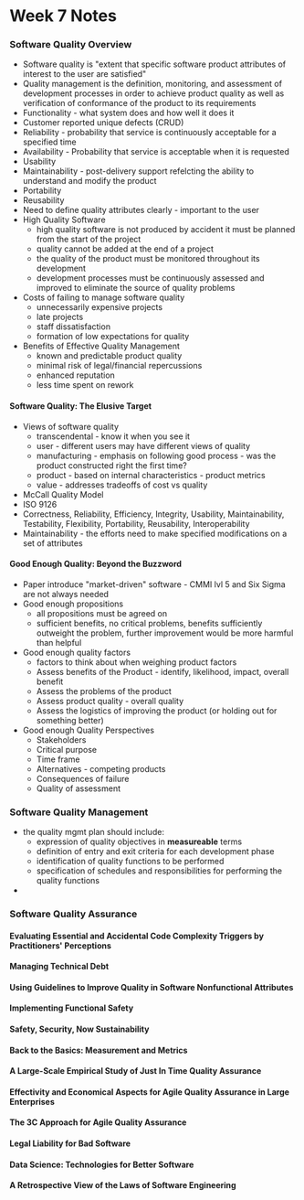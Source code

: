 # Week 7 Notes

### Software Quality Overview
* Software quality is "extent that specific software product attributes of interest to the user are satisfied"
* Quality management is the definition, monitoring, and assessment of development processes in order to achieve product quality as well as verification of conformance of the product to its requirements
* Functionality - what system does and how well it does it
* Customer reported unique defects (CRUD)
* Reliability - probability that service is continuously acceptable for a specified time
* Availability - Probability that service is acceptable when it is requested
* Usability
* Maintainability - post-delivery support refelcting the ability to understand and modify the product
* Portability
* Reusability
* Need to define quality attributes clearly - important to the user
* High Quality Software
  * high quality software is not produced by accident it must be planned from the start of the project
  * quality cannot be added at the end of a project
  * the quality of the product must be monitored throughout its development
  * development processes must be continuously assessed and improved to eliminate the source of quality problems
* Costs of failing to manage software quality
  * unnecessarily expensive projects
  * late projects
  * staff dissatisfaction
  * formation of low expectations for quality
* Benefits of Effective Quality Management
  * known and predictable product quality
  * minimal risk of legal/financial repercussions
  * enhanced reputation
  * less time spent on rework

#### Software Quality: The Elusive Target
* Views of software quality
  * transcendental - know it when you see it
  * user - different users may have different views of quality
  * manufacturing - emphasis on following good process - was the product constructed right the first time?
  * product - based on internal characteristics - product metrics
  * value - addresses tradeoffs of cost vs quality
* McCall Quality Model
* ISO 9126
* Correctness, Reliability, Efficiency, Integrity, Usability, Maintainability, Testability, Flexibility, Portability, Reusability, Interoperability
* Maintainability - the efforts need to make specified modifications on a set of attributes

#### Good Enough Quality: Beyond the Buzzword
* Paper introduce "market-driven" software - CMMI lvl 5 and Six Sigma are not always needed
* Good enough propositions
  * all propositions must be agreed on
  * sufficient benefits, no critical problems, benefits sufficiently outweight the problem, further improvement would be more harmful than helpful
* Good enough quality factors
  * factors to think about when weighing product factors
  * Assess benefits of the Product - identify, likelihood, impact, overall benefit
  * Assess the problems of the product
  * Assess product quality - overall quality
  * Assess the logistics of improving the product (or holding out for something better)
* Good enough Quality Perspectives
  * Stakeholders
  * Critical purpose
  * Time frame
  * Alternatives - competing products
  * Consequences of failure
  * Quality of assessment

### Software Quality Management
* the quality mgmt plan should include:
  * expression of quality objectives in **measureable** terms
  * definition of entry and exit criteria for each development phase
  * identification of quality functions to be performed
  * specification of schedules and responsibilities for performing the quality functions
* 

### Software Quality Assurance

#### Evaluating Essential and Accidental Code Complexity Triggers by Practitioners' Perceptions

#### Managing Technical Debt

#### Using Guidelines to Improve Quality in Software Nonfunctional Attributes

#### Implementing Functional Safety

#### Safety, Security, Now Sustainability

#### Back to the Basics: Measurement and Metrics

#### A Large-Scale Empirical Study of Just In Time Quality Assurance

#### Effectivity and Economical Aspects for Agile Quality Assurance in Large Enterprises

#### The 3C Approach for Agile Quality Assurance

#### Legal Liability for Bad Software

#### Data Science: Technologies for Better Software

#### A Retrospective View of the Laws of Software Engineering
